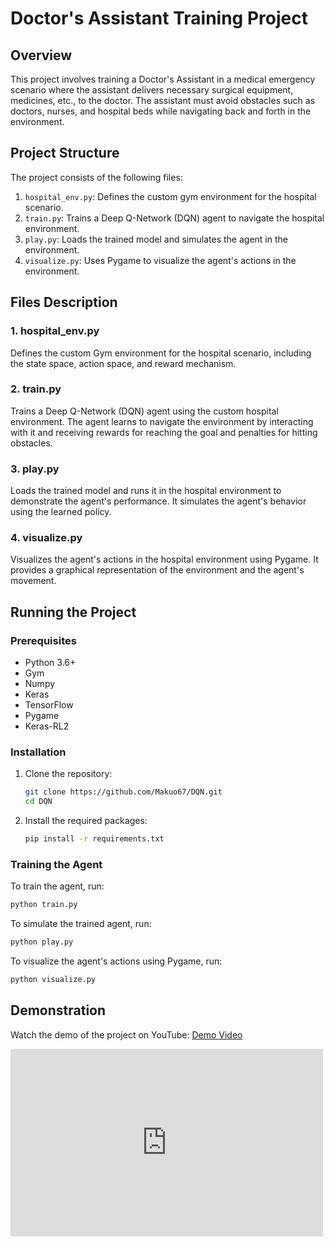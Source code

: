 # Doctor's Assistant Training Project

## Overview

This project involves training a Doctor's Assistant in a medical emergency scenario where the assistant delivers necessary surgical equipment, medicines, etc., to the doctor. The assistant must avoid obstacles such as doctors, nurses, and hospital beds while navigating back and forth in the environment.

## Project Structure

The project consists of the following files:

1. `hospital_env.py`: Defines the custom gym environment for the hospital scenario.
2. `train.py`: Trains a Deep Q-Network (DQN) agent to navigate the hospital environment.
3. `play.py`: Loads the trained model and simulates the agent in the environment.
4. `visualize.py`: Uses Pygame to visualize the agent's actions in the environment.

## Files Description

### 1. hospital_env.py

Defines the custom Gym environment for the hospital scenario, including the state space, action space, and reward mechanism.

### 2. train.py

Trains a Deep Q-Network (DQN) agent using the custom hospital environment. The agent learns to navigate the environment by interacting with it and receiving rewards for reaching the goal and penalties for hitting obstacles.

### 3. play.py

Loads the trained model and runs it in the hospital environment to demonstrate the agent's performance. It simulates the agent's behavior using the learned policy.

### 4. visualize.py

Visualizes the agent's actions in the hospital environment using Pygame. It provides a graphical representation of the environment and the agent's movement.

## Running the Project

### Prerequisites

- Python 3.6+
- Gym
- Numpy
- Keras
- TensorFlow
- Pygame
- Keras-RL2

### Installation

1. Clone the repository:

   ```bash
   git clone https://github.com/Makuo67/DQN.git
   cd DQN
   ```

2. Install the required packages:
   ```bash
   pip install -r requirements.txt
   ```

### Training the Agent

To train the agent, run:

```bash
python train.py
```

To simulate the trained agent, run:

```bash
python play.py
```

To visualize the agent's actions using Pygame, run:

```bash
python visualize.py
```

## Demonstration

Watch the demo of the project on YouTube: [Demo Video](https://www.youtube.com/watch?v=r5rRPuKl84E)

<iframe width="500" height="300" src="https://www.youtube.com/embed/r5rRPuKl84E" frameborder="0" allow="accelerometer; autoplay; encrypted-media; gyroscope; picture-in-picture" allowfullscreen></iframe>
